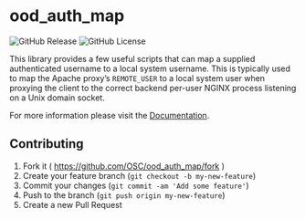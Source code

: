 # ood_auth_map

![GitHub Release](https://img.shields.io/github/release/osc/ood_auth_map.svg)
![GitHub License](https://img.shields.io/github/license/osc/ood_auth_map.svg)

This library provides a few useful scripts that can map a supplied
authenticated username to a local system username. This is typically used to
map the Apache proxy’s `REMOTE_USER` to a local system user when proxying the
client to the correct backend per-user NGINX process listening on a Unix domain
socket.

For more information please visit the
[Documentation](https://osc.github.io/ood-documentation/infrastructure/ood-auth-map.html).

## Contributing

1. Fork it ( https://github.com/OSC/ood_auth_map/fork )
2. Create your feature branch (`git checkout -b my-new-feature`)
3. Commit your changes (`git commit -am 'Add some feature'`)
4. Push to the branch (`git push origin my-new-feature`)
5. Create a new Pull Request
